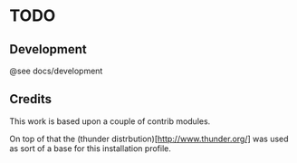 # TODO

## Development

@see docs/development

## Credits

This work is based upon a couple of contrib modules.

On top of that the (thunder distrbution)[http://www.thunder.org/] was used as sort of a base
for this installation profile.
